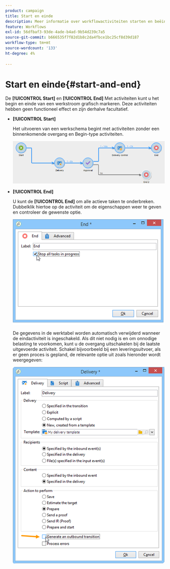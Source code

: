 ```yaml
---
product: campaign
title: Start en einde
description: Meer informatie over workflowactiviteiten starten en beëindigen
feature: Workflows
exl-id: 56dfbaf3-93de-4ade-b4ad-9b54d239c7a5
source-git-commit: b666535f7f82d1b8c2da4fbce1bc25cf8d39d187
workflow-type: tm+mt
source-wordcount: '133'
ht-degree: 4%

---
```


# Start en einde{#start-and-end}



De **[!UICONTROL Start]** en **[!UICONTROL End]** Met activiteiten kunt u het begin en einde van een werkstroom grafisch markeren. Deze activiteiten hebben geen functioneel effect en zijn derhalve facultatief.

* **[!UICONTROL Start]**

  Het uitvoeren van een werkschema begint met activiteiten zonder een binnenkomende overgang en Begin-type activiteiten.

  ![](assets/s_user_segmentation_start_stop.png)

* **[!UICONTROL End]**

  U kunt de **[!UICONTROL End]** om alle actieve taken te onderbreken. Dubbelklik hiertoe op de activiteit om de eigenschappen weer te geven en controleer de gewenste optie.

  ![](assets/s_user_segmentation_end.png)

  De gegevens in de werktabel worden automatisch verwijderd wanneer de eindactiviteit is ingeschakeld. Als dit niet nodig is en om onnodige belasting te voorkomen, kunt u de overgang uitschakelen bij de laatste uitgevoerde activiteit. Schakel bijvoorbeeld bij een leveringsuitvoer, als er geen proces is gepland, de relevante optie uit zoals hieronder wordt weergegeven:

  ![](assets/s_advuser_delivery_option_no_output.png)
